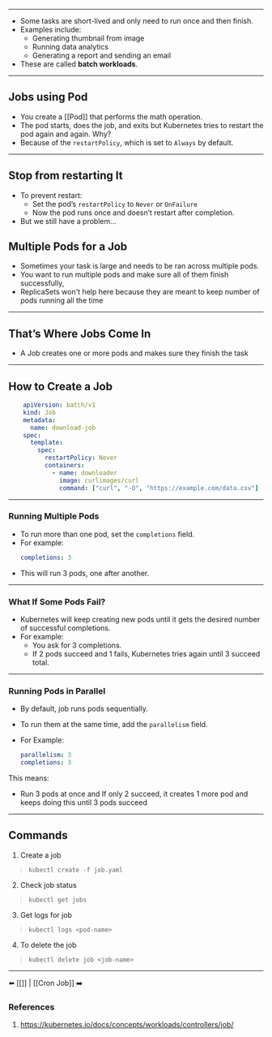 ___
- Some tasks are short-lived and only need to run once and then finish. 
- Examples include:    
	- Generating thumbnail from image	    
	- Running data analytics	    
	- Generating a report and sending an email
- These are called **batch workloads**.

___
## Jobs using Pod
- You create a [[Pod]] that performs the math operation.
- The pod starts, does the job, and exits but Kubernetes tries to restart the pod again and again. Why?  
- Because of the `restartPolicy`, which is set to `Always` by default. 

___
## Stop from restarting It
- To prevent restart:
     - Set the pod’s `restartPolicy` to `Never` or `OnFailure`
	- Now the pod runs once and doesn’t restart after completion.
- But we still have a problem...

## Multiple Pods for a Job
- Sometimes your task is large and needs to be ran across multiple pods.
 - You want to run multiple pods and make sure all of them finish successfully,
- ReplicaSets won't help here because they are meant to keep number of pods running all the time
___
## That’s Where Jobs Come In
- A Job creates one or more pods and makes sure they finish the task
    
___
##  How to Create a Job

```yaml
	apiVersion: batch/v1
	kind: Job
	metadata:
	  name: download-job
	spec:
	  template:
	    spec:
	      restartPolicy: Never
	      containers:
	        - name: downloader
	          image: curlimages/curl
	          command: ["curl", "-O", "https://example.com/data.csv"]
```

___
###  Running Multiple Pods
- To run more than one pod, set the `completions` field.  
- For example:
    ```Yaml
    completions: 3
    ```
- This will run 3 pods, one after another.

___
### What If Some Pods Fail?

- Kubernetes will keep creating new pods until it gets the desired number of successful completions.
- For example:
    - You ask for 3 completions.        
    - If 2 pods succeed and 1 fails, Kubernetes tries again until 3 succeed total.
___
### Running Pods in Parallel
- By default, job runs pods sequentially.
- To run them at the same time, add the `parallelism` field.
- For Example:

	```yaml
	parallelism: 3
	completions: 3
    ```

This means:
- Run 3 pods at once and If only 2 succeed, it creates 1 more pod and keeps doing this until 3 pods succeed


___
## Commands
1. Create a job
> `kubectl create -f job.yaml`
2. Check job status
> `kubectl get jobs`
3. Get logs for job    
> `kubectl logs <pod-name>`
4. To delete the job
> `kubectl delete job <job-name>`

___
⬅️ [[]] | [[Cron Job]] ➡️
### References
1. https://kubernetes.io/docs/concepts/workloads/controllers/job/